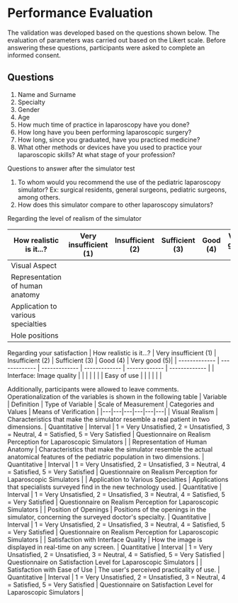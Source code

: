 # Performance Evaluation
The validation was developed based on the questions shown below. The evaluation of parameters was carried out based on the Likert scale. Before answering these questions, participants were asked to complete an informed consent.

## Questions
1. Name and Surname
2. Specialty
3. Gender
4. Age
5. How much time of practice in laparoscopy have you done?
6. How long have you been performing laparoscopic surgery?
7. How long, since you graduated, have you practiced medicine?
8. What other methods or devices have you used to practice your laparoscopic skills? At what stage of your profession?

Questions to answer after the simulator test

1. To whom would you recommend the use of the pediatric laparoscopy simulator? Ex: surgical residents, general surgeons, pediatric surgeons, among others.
2. How does this simulator compare to other laparoscopy simulators?

Regarding the level of realism of the simulator

| How realistic is it...? | Very insufficient (1) | Insufficient (2) | Sufficient (3) | Good (4) | Very good (5)|
| ------------- | ------------- | ------------- | ------------- | ------------- | ------------- |
| Visual Aspect  |   |   |   |   |   | 
| Representation of human anatomy |   |   |   |   |   |
| Application to various specialties |   |   |   |   |   | 
| Hole positions |   |   |   |   |   |

Regarding your satisfaction
| How realistic is it...? | Very insufficient (1) | Insufficient (2) | Sufficient (3) | Good (4) | Very good (5)|
| ------------- | ------------- | ------------- | ------------- | ------------- | ------------- |
| Interface: Image quality  |   |   |   |   |   | 
| Easy of use |   |   |   |   |   |

Additionally, participants were allowed to leave comments. Operationalization of the variables is shown in the following table
| Variable | Definition | Type of Variable | Scale of Measurement | Categories and Values | Means of Verification |
|---|---|---|---|---|---|
| Visual Realism | Characteristics that make the simulator resemble a real patient in two dimensions. | Quantitative | Interval | 1 = Very Unsatisfied, 2 = Unsatisfied, 3 = Neutral, 4 = Satisfied, 5 = Very Satisfied | Questionnaire on Realism Perception for Laparoscopic Simulators |
| Representation of Human Anatomy | Characteristics that make the simulator resemble the actual anatomical features of the pediatric population in two dimensions. | Quantitative | Interval | 1 = Very Unsatisfied, 2 = Unsatisfied, 3 = Neutral, 4 = Satisfied, 5 = Very Satisfied | Questionnaire on Realism Perception for Laparoscopic Simulators |
| Application to Various Specialties | Applications that specialists surveyed find in the new technology used. | Quantitative | Interval | 1 = Very Unsatisfied, 2 = Unsatisfied, 3 = Neutral, 4 = Satisfied, 5 = Very Satisfied | Questionnaire on Realism Perception for Laparoscopic Simulators |
| Position of Openings | Positions of the openings in the simulator, concerning the surveyed doctor's specialty. | Quantitative | Interval | 1 = Very Unsatisfied, 2 = Unsatisfied, 3 = Neutral, 4 = Satisfied, 5 = Very Satisfied | Questionnaire on Realism Perception for Laparoscopic Simulators |
| Satisfaction with Interface Quality | How the image is displayed in real-time on any screen. | Quantitative | Interval | 1 = Very Unsatisfied, 2 = Unsatisfied, 3 = Neutral, 4 = Satisfied, 5 = Very Satisfied | Questionnaire on Satisfaction Level for Laparoscopic Simulators |
| Satisfaction with Ease of Use | The user's perceived practicality of use. | Quantitative | Interval | 1 = Very Unsatisfied, 2 = Unsatisfied, 3 = Neutral, 4 = Satisfied, 5 = Very Satisfied | Questionnaire on Satisfaction Level for Laparoscopic Simulators |



